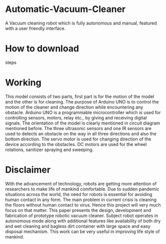 # Automatic-Vacuum-Cleaner
A Vacuum cleaning robot which is fully autonomous and manual, featured with a user friendly interface.

# How to download
steps

# Working
This model consists of two parts, first part is for the motion of the model and the other is for cleaning. The purpose of Arduino UNO is to control the motion of the cleaner and change direction while encountering any obstacle. Arduino UNO is a programmable microcontroller which is used for controlling sensors, motors, relay etc., by giving and receiving digital signals. The orientation of the model is clearly mentioned in circuit diagram mentioned before. The three ultrasonic sensors and one IR sensors are used to detects an obstacle on the way in all three directions and also the bottom direction. The servo motor is used for changing direction of the device according to the obstacles. DC motors are used for the wheel rotations, sanitizer spraying and sweeping.
# Disclaimer
With the advancement of technology, robots are getting more attention of researchers to make life of mankind comfortable. Due to sudden pandemic situations across the world, the need for robots is essential for avoiding human contact in any form. The main problem in current crisis is cleaning the floors without human contact to virus. Hence this project will very much focus on that matter. This paper presents the design, development and fabrication of prototype robotic vacuum cleaner. Subject robot operates in autonomous mode along with additional features like availability of both dry and wet cleaning and bagless dirt container with large space and easy disposal mechanism. This work can be very useful in improving life style of mankind.
